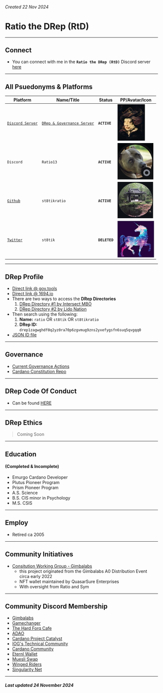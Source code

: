 ###### Created 22 Nov 2024

# Ratio the DRep (RtD)

---

## Connect

- You can connect with me in the **`Ratio the DRep (RtD)`** Discord server [here](https://discord.gg/ru9BsJPs5F)

---

## All Psuedonyms & Platforms
| Platform                                          | Name/Title                                                  | Status              | PP/Avatar/Icon     |
| ------------------                                | -----------------------                                     |-------------------- | ---------- |
| [`Discord Server`](https://discord.gg/ru9BsJPs5F) | [`DRep & Governance Server`](https://discord.gg/ru9BsJPs5F) | **`ACTIVE`**        | [![img](https://github.com/st8tikratio/cardano_DRep/blob/main/imgs/RtD_Discord_Server_120H_IMG.jpeg)](https://discord.gg/ru9BsJPs5F)
| `Discord`                                         | `Ratio13`                                                   | **`ACTIVE`**        | ![img](https://github.com/st8tikratio/cardano_DRep/blob/main/imgs/Ratio13_Discord_Avatar_120H.jpg)
| [`Github`](https://github.com/st8tikratio)        |`st8tikratio`                                                | **`ACTIVE`**        | [![img](https://github.com/st8tikratio/cardano_DRep/blob/main/imgs/St8tikRatio_Github_Avatar_120H_IMG.jpg)](https://github.com/st8tikratio)
| [`Twitter`](https://x.com)                                | `st8tik`                                                    | **`DELETED`**       | [![img](https://github.com/st8tikratio/cardano_DRep/blob/main/imgs/Twitter_Avatar_120H_IMG.jpg)](https://x.com)

---

## DRep Profile
- [Direct link @ gov.tools](https://gov.tools/drep_directory/drep1zagwghdf0q2yz0ra70p6zgvmug9zns2yxefygsfn6suq5qvgqq0)
- [Direct link @ 1694.io](https://www.1694.io/en/dreps/drep1zagwghdf0q2yz0ra70p6zgvmug9zns2yxefygsfn6suq5qvgqq0)
- There are two ways to access the **DRep Directories**
  1. [DRep Directory #1 by Intersect MBO](https://gov.tools/drep_directory)
  2. [DRep Directory #2 by Lido Nation](https://www.1694.io/en/dreps/list)
- Then search using the following:
   1. **Name:** `ratio` OR `st8tik` OR `st8tikratio`
   2. **DRep ID:** `drep1zagwghdf0q2yz0ra70p6zgvmug9zns2yxefygsfn6suq5qvgqq0`
- [JSON ID file](https://github.com/st8tikratio/cardano_DRep/blob/main/Ratio%20-%20aka%20St8t.jsonld)

---

##  Governance
- [Current Governance Actions](https://gov.tools/governance_actions)
- [Cardano Constitution Repo](https://github.com/st8tikratio/Cardano_Con_and_Gov)

---

## DRep Code Of Conduct

- Can be found [HERE](https://github.com/st8tikratio/cardano_DRep/blob/main/docs/ratio_CoC.md)

---

## DRep Ethics

> Coming Soon

---

## Education 
#### (Completed & Incomplete)
- Emurgo Cardano Developer
- Plutus Pioneer Program
- Prism Pioneer Program
- A.S. Science
- B.S. CIS minor in Psychology
- M.S. CSIS

---

## Employ
- Retired ca 2005
---

## Community Initiatives
- [Consitution Working Group - Gimbalabs](https://github.com/st8tikratio/Constitution_WG_2022)
  - this project originated from the Gimbalabs A0 Distribution Event circa early 2022
  - NFT wallet maintained by QuasarSure Enterprises
  - With oversight from Ratio and Sym

---

## Community Discord Membership
- [Gimbalabs](https://discord.gg/76ZJzG6v97)
- [Gamechanger](https://discord.gg/ZXJ9nZw4YB)
- [The Hard Forq Cafe](https://discord.gg/HT6vJ45dZ7)
- [ADAO](https://discord.gg/hSMXBjbDat)
- [Cardano Project Catalyst](https://discord.gg/BEs54nVq)
- [IOG's Technical Community](https://discord.gg/inputoutput)
- [Cardano Community](https://discord.gg/vd3jeatFr6)
- [Eternl Wallet](https://discord.gg/eternlwallet)
- [Muesli Swap](https://discord.gg/axAxbRtk36)
- [Winged Riders](https://discord.gg/hGhrUZabdc)
- [Singularity Net](https://discord.gg/snet)

---

##### Last updated 24 November 2024
